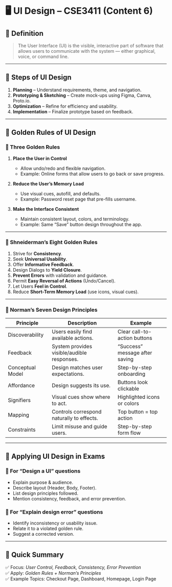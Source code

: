 # 🖥️ UI Design – CSE3411 (Content 6)

## 🎯 Definition
> The User Interface (UI) is the visible, interactive part of software that allows users to communicate with the system — either graphical, voice, or command line.

---

## 🧭 Steps of UI Design
1. **Planning** – Understand requirements, theme, and navigation.  
2. **Prototyping & Sketching** – Create mock-ups using Figma, Canva, Proto.io.  
3. **Optimization** – Refine for efficiency and usability.  
4. **Implementation** – Finalize prototype based on feedback.

---

## 🌟 Golden Rules of UI Design

### 🔹 Three Golden Rules
1. **Place the User in Control**  
   - Allow undo/redo and flexible navigation.  
   - Example: Online forms that allow users to go back or save progress.

2. **Reduce the User’s Memory Load**  
   - Use visual cues, autofill, and defaults.  
   - Example: Password reset page that pre-fills username.

3. **Make the Interface Consistent**  
   - Maintain consistent layout, colors, and terminology.  
   - Example: Same “Save” button design throughout the app.

---

### 🔹 Shneiderman’s Eight Golden Rules
1. Strive for **Consistency**.  
2. Seek **Universal Usability**.  
3. Offer **Informative Feedback**.  
4. Design Dialogs to **Yield Closure**.  
5. **Prevent Errors** with validation and guidance.  
6. Permit **Easy Reversal of Actions** (Undo/Cancel).  
7. Let Users **Feel in Control**.  
8. Reduce **Short-Term Memory Load** (use icons, visual cues).

---

### 🔹 Norman’s Seven Design Principles

| Principle | Description | Example |
|------------|--------------|----------|
| Discoverability | Users easily find available actions. | Clear call-to-action buttons |
| Feedback | System provides visible/audible responses. | “Success” message after saving |
| Conceptual Model | Design matches user expectations. | Step-by-step onboarding |
| Affordance | Design suggests its use. | Buttons look clickable |
| Signifiers | Visual cues show where to act. | Highlighted icons or colors |
| Mapping | Controls correspond naturally to effects. | Top button = top action |
| Constraints | Limit misuse and guide users. | Step-by-step form flow |

---

## 🧩 Applying UI Design in Exams

### 🔸 For “Design a UI” questions
- Explain purpose & audience.  
- Describe layout (Header, Body, Footer).  
- List design principles followed.  
- Mention consistency, feedback, and error prevention.

### 🔸 For “Explain design error” questions
- Identify inconsistency or usability issue.  
- Relate it to a violated golden rule.  
- Suggest a corrected version.

---

## 📌 Quick Summary
✅ Focus: *User Control, Feedback, Consistency, Error Prevention*  
✅ Apply: *Golden Rules + Norman’s Principles*  
✅ Example Topics: Checkout Page, Dashboard, Homepage, Login Page
